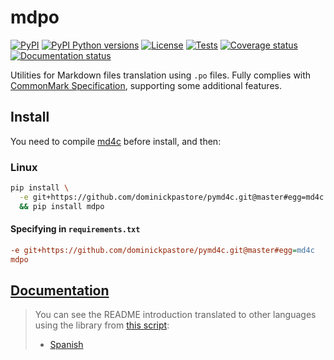 # mdpo

<!-- mdpo-disable -->

[![PyPI][pypi-image]][pypi-link]
[![PyPI Python versions][pypi-versions-image]][pypi-link]
[![License][license-image]][license-link]
[![Tests][tests-image]][tests-link]
[![Coverage status][coverage-image]][coverage-link]
[![Documentation status][doc-image]][doc-link]

<!-- mdpo-enable -->

Utilities for Markdown files translation using `.po` files. Fully complies
 with [CommonMark Specification][commonmark-spec-link], supporting some
 additional features.

## Install

You need to compile [md4c](https://github.com/mity/md4c/wiki/Building-MD4C)
before install, and then:

### Linux

```bash
pip install \
  -e git+https://github.com/dominickpastore/pymd4c.git@master#egg=md4c \
  && pip install mdpo
```

#### Specifying in `requirements.txt`

```ini
-e git+https://github.com/dominickpastore/pymd4c.git@master#egg=md4c
mdpo
```

## [Documentation][doc-link]

<!-- mdpo-disable -->

> You can see the README introduction translated to other languages using the
> library from [this script][process-locales-script-link]:
>
> - [Spanish][spanish-readme-link]

<!-- mdpo-enable -->

[pypi-image]: https://img.shields.io/pypi/v/mdpo
[pypi-link]: https://pypi.org/project/mdpo/
[pypi-versions-image]: https://img.shields.io/pypi/pyversions/mdpo?logo=python&logoColor=aaaaaa&labelColor=333333
[license-image]: https://img.shields.io/pypi/l/mdpo?color=light-green
[license-link]: https://github.com/mondeja/mdpo/blob/master/LICENSE
[tests-image]: https://img.shields.io/travis/mondeja/mdpo?label=tests
[tests-link]: https://travis-ci.com/github/mondeja/mdpo
[coverage-image]: https://coveralls.io/repos/github/mondeja/mdpo/badge.svg
[coverage-link]: https://coveralls.io/github/mondeja/mdpo
[doc-image]: https://readthedocs.org/projects/mdpo/badge/?version=latest
[doc-link]: https://mdpo.readthedocs.io/en/latest/
[pofile-doc-link]: https://polib.readthedocs.io/en/latest/api.html#polib.POFile
[polib-doc-link]: https://polib.readthedocs.io/en/latest
[pymd4c-link]: https://github.com/dominickpastore/pymd4c
[pymd4c-build-from-source-link]: https://github.com/dominickpastore/pymd4c#build-and-install-from-source
[mdpo2html-link]: https://github.com/mondeja/mdpo2html
[commonmark-spec-link]: https://spec.commonmark.org/0.29
[process-locales-script-link]: https://github.com/mondeja/mdpo/blob/master/process-locales.py
[spanish-readme-link]: https://github.com/mondeja/mdpo/blob/master/locale/readme/es.md

